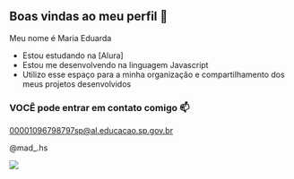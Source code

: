 ## Boas vindas ao meu perfil 💟

Meu nome é Maria Eduarda 

- Estou estudando na [Alura]
- Estou me desenvolvendo na linguagem Javascript
- Utilizo esse espaço para a minha organização e compartilhamento dos meus projetos desenvolvidos

### VOCÊ pode entrar em contato comigo 📫

00001096798797sp@al.educacao.sp.gov.br

@mad_.hs

![](https://media1.tenor.com/m/zl36od50shYAAAAC/friends-friendstv.gif)
